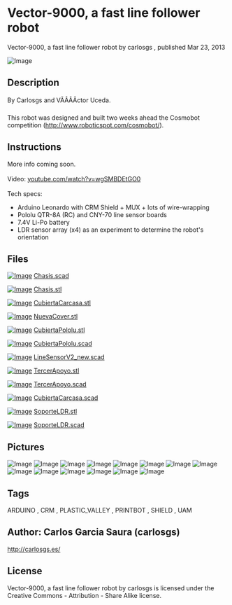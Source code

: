 Vector-9000, a fast line follower robot
===============
Vector-9000, a fast line follower robot  by carlosgs , published Mar 23, 2013

![Image](img/Vector-9000_front_display_large.jpg "Title")

Description
--------
By Carlosgs and VÃÂÃÂ­ctor Uceda.<br />
<br />
This robot was designed and built two weeks ahead the Cosmobot competition (http://www.roboticspot.com/cosmobot/).<br />

Instructions
--------
More info coming soon.<br />
<br />
Video: <a href="http://www.youtube.com/watch?v=wgSMBDEtGO0" target="_blank" rel="nofollow">youtube.com/watch?v=wgSMBDEtGO0</a><br />
<br />
Tech specs:<br />
 - Arduino Leonardo with CRM Shield + MUX + lots of wire-wrapping<br />
 - Pololu QTR-8A (RC) and CNY-70 line sensor boards<br />
 - 7.4V Li-Po battery<br />
 - LDR sensor array (x4) as an experiment to determine the robot's orientation

Files
--------
[![Image](img/Gears_preview_tinycard.jpg)](Chasis.scad)
 [ Chasis.scad](Chasis.scad)  

[![Image](img/Chasis_preview_tinycard.jpg)](Chasis.stl)
 [ Chasis.stl](Chasis.stl)  

[![Image](img/CubiertaCarcasa_preview_tinycard.jpg)](CubiertaCarcasa.stl)
 [ CubiertaCarcasa.stl](CubiertaCarcasa.stl)  

[![Image](img/NuevaCover_preview_tinycard.jpg)](NuevaCover.stl)
 [ NuevaCover.stl](NuevaCover.stl)  

[![Image](img/CubiertaPololu_preview_tinycard.jpg)](CubiertaPololu.stl)
 [ CubiertaPololu.stl](CubiertaPololu.stl)  

[![Image](img/Gears_preview_tinycard.jpg)](CubiertaPololu.scad)
 [ CubiertaPololu.scad](CubiertaPololu.scad)  

[![Image](img/Gears_preview_tinycard.jpg)](LineSensorV2_new.scad)
 [ LineSensorV2_new.scad](LineSensorV2_new.scad)  

[![Image](img/TercerApoyo_preview_tinycard.jpg)](TercerApoyo.stl)
 [ TercerApoyo.stl](TercerApoyo.stl)  

[![Image](img/Gears_preview_tinycard.jpg)](TercerApoyo.scad)
 [ TercerApoyo.scad](TercerApoyo.scad)  

[![Image](img/Gears_preview_tinycard.jpg)](CubiertaCarcasa.scad)
 [ CubiertaCarcasa.scad](CubiertaCarcasa.scad)  

[![Image](img/SoporteLDR_preview_tinycard.jpg)](SoporteLDR.stl)
 [ SoporteLDR.stl](SoporteLDR.stl)  

[![Image](img/Gears_preview_tinycard.jpg)](SoporteLDR.scad)
 [ SoporteLDR.scad](SoporteLDR.scad)  



Pictures
--------
![Image](img/Vector-9000_bottom_display_large.jpg "Title")
![Image](img/2013-02-26_22.16.50_display_large.jpg "Title")
![Image](img/2013-02-26_22.17.25_display_large.jpg "Title")
![Image](img/2013-02-27_16.29.50_display_large.jpg "Title")
![Image](img/2013-03-03_20.50.18_display_large.jpg "Title")
![Image](img/2013-02-26_20.56.52_display_large.jpg "Title")
![Image](img/2013-02-26_20.07.10_display_large.jpg "Title")
![Image](img/2013-02-26_18.14.16_display_large.jpg "Title")
![Image](img/Chasis_display_large.jpg "Title")
![Image](img/NuevaCover_display_large.jpg "Title")
![Image](img/CubiertaCarcasa_display_large.jpg "Title")
![Image](img/CubiertaPololu_display_large.jpg "Title")
![Image](img/TercerApoyo_display_large.jpg "Title")
![Image](img/SoporteLDR_display_large.jpg "Title")


Tags
--------
ARDUINO , CRM , PLASTIC_VALLEY , PRINTBOT , SHIELD , UAM  



Author: Carlos Garcia Saura (carlosgs)
--------
<http://carlosgs.es/>  

License
--------
Vector-9000, a fast line follower robot by carlosgs is licensed under the Creative Commons - Attribution - Share Alike license.  

